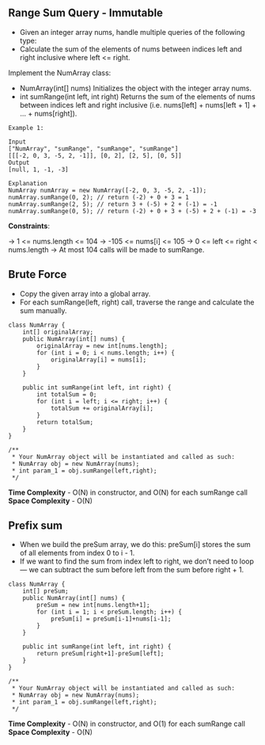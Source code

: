 ## Range Sum Query - Immutable

- Given an integer array nums, handle multiple queries of the following type:
- Calculate the sum of the elements of nums between indices left and right inclusive where left <= right.
  
Implement the NumArray class:

- NumArray(int[] nums) Initializes the object with the integer array nums.
- int sumRange(int left, int right) Returns the sum of the elements of nums between indices left and right inclusive (i.e. nums[left] + nums[left + 1] + ... + nums[right]).

```
Example 1:

Input
["NumArray", "sumRange", "sumRange", "sumRange"]
[[[-2, 0, 3, -5, 2, -1]], [0, 2], [2, 5], [0, 5]]
Output
[null, 1, -1, -3]

Explanation
NumArray numArray = new NumArray([-2, 0, 3, -5, 2, -1]);
numArray.sumRange(0, 2); // return (-2) + 0 + 3 = 1
numArray.sumRange(2, 5); // return 3 + (-5) + 2 + (-1) = -1
numArray.sumRange(0, 5); // return (-2) + 0 + 3 + (-5) + 2 + (-1) = -3
```
 
**Constraints**:

-> 1 <= nums.length <= 104
-> -105 <= nums[i] <= 105
-> 0 <= left <= right < nums.length
-> At most 104 calls will be made to sumRange.

## Brute Force

- Copy the given array into a global array.
- For each sumRange(left, right) call, traverse the range and calculate the sum manually.

```
class NumArray {
    int[] originalArray;
    public NumArray(int[] nums) {
        originalArray = new int[nums.length];
        for (int i = 0; i < nums.length; i++) {
            originalArray[i] = nums[i];
        }
    }
    
    public int sumRange(int left, int right) {
        int totalSum = 0;
        for (int i = left; i <= right; i++) {
            totalSum += originalArray[i];
        }
        return totalSum;
    }
}

/**
 * Your NumArray object will be instantiated and called as such:
 * NumArray obj = new NumArray(nums);
 * int param_1 = obj.sumRange(left,right);
 */
```

**Time Complexity** - O(N) in constructor, and O(N) for each sumRange call
**Space Complexity** - O(N)


## Prefix sum

- When we build the preSum array, we do this: preSum[i] stores the sum of all elements from index 0 to i - 1.
- If we want to find the sum from index left to right, we don’t need to loop — we can subtract the sum before left from the sum before right + 1.

```
class NumArray {
    int[] preSum;
    public NumArray(int[] nums) {
        preSum = new int[nums.length+1];
        for (int i = 1; i < preSum.length; i++) {
            preSum[i] = preSum[i-1]+nums[i-1];
        }
    }
    
    public int sumRange(int left, int right) {
        return preSum[right+1]-preSum[left];
    }
}

/**
 * Your NumArray object will be instantiated and called as such:
 * NumArray obj = new NumArray(nums);
 * int param_1 = obj.sumRange(left,right);
 */

```

**Time Complexity** - O(N) in constructor, and O(1) for each sumRange call
**Space Complexity** - O(N)
